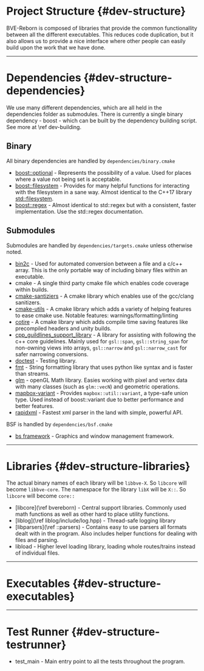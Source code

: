 # Project Structure {#dev-structure}

BVE-Reborn is composed of libraries that provide the common functionallity between all the different executables. This reduces code duplication, but it also allows us to provide a nice interface where other people can easily build upon the work that we have done. 

---

# Dependencies {#dev-structure-dependencies}

We use many different dependencies, which are all held in the dependencies folder as submodules. There is currently a single binary dependency - boost - which can be built by the dependency building script. See more at \ref dev-building. 

## Binary

All binary dependencies are handled by `dependencies/binary.cmake`

- [boost::optional](https://www.boost.org/doc/libs/1_64_0/libs/optional/doc/html/index.html) - Represents the possibility of a value. Used for places where a value not being set is acceptable.
- [boost::filesystem](https://www.boost.org/doc/libs/1_64_0/libs/filesystem/doc/index.htm) - Provides for many helpful functions for interacting with the filesystem in a sane way. Almost identical to the C++17 library [std::filesystem](https://en.cppreference.com/w/cpp/filesystem).
- [boost::regex](https://en.cppreference.com/w/cpp/regex) - Almost identical to std::regex but with a consistent, faster implementation. Use the std::regex documentation. 

## Submodules

Submodules are handled by `dependencies/targets.cmake` unless otherwise noted.

- [bin2c](https://github.com/cwfitzgerald/bin2c) - Used for automated conversion between a file and a c/c++ array. This is the only portable way of including binary files within an executable.
- cmake - A single third party cmake file which enables code coverage within builds.
- [cmake-santiziers](https://github.com/arsenm/sanitizers-cmake/tree/6947cff3a9c9305eb9c16135dd81da3feb4bf87f) - A cmake library which enables use of the gcc/clang sanitizers.
- [cmake-utils](https://github.com/cwfitzgerald/cmake-utils/tree/002fbf11a9448bf4c297ac34dd31e277b9f30c1f) - A cmake library which adds a variety of helping features to ease cmake use. Notable features: warnings/formatting/linting
- [cotire](https://github.com/sakra/cotire/tree/cotire-1.8.0) - A cmake library which adds compile time saving features like precompiled headers and unity builds.
- [cpp_guildlines_support_library](https://github.com/Microsoft/GSL/tree/v1.0.0) - A library for assisting with following the c++ core guidelines. Mainly used for `gsl::span`, `gsl::string_span` for non-owning views into arrays, `gsl::narrow` and `gsl::narrow_cast` for safer narrowing conversions.
- [doctest](https://github.com/onqtam/doctest/tree/1.2.9) - Testing library.
- [fmt](https://github.com/fmtlib/fmt/tree/6ebc1a967d9a54f8209b3c415039aff3979dd762) - String formatting library that uses python like syntax and is faster than streams.
- [glm](https://github.com/g-truc/glm/tree/0.9.9-a2) - openGL Math library. Easies working with pixel and vertex data with many classes (such as `glm::vecN`) and geometric operations.
- [mapbox-variant](https://github.com/mapbox/variant/tree/v1.1.5) - Provides `mapbox::util::variant`, a type-safe union type. Used instead of boost::variant due to better performance and better features.
- [rapidxml](http://rapidxml.sourceforge.net/) - Fastest xml parser in the land with simple, powerful API.

BSF is handled by `dependencies/bsf.cmake`

- [bs framework](https://github.com/GameFoundry/bsf) - Graphics and window management framework.


---

# Libraries {#dev-structure-libraries}

The actual binary names of each library will be `libbve-X`. So `libcore` will become `libbve-core`. The namespace for the library `libX` will be `X::`. So `libcore` will become `core::`

- [libcore](\ref bvereborn) - Central support libraries. Commonly used math functions as well as other hard to place utility functions.
- [liblog](\ref liblog/include/log.hpp) - Thread-safe logging library
- [libparsers](\ref ::parsers) - Contains easy to use parsers all formats dealt with in the program. Also includes helper functions for dealing with files and parsing.
- libload - Higher level loading library, loading whole routes/trains instead of individual files.


---

# Executables {#dev-structure-executables}

---

# Test Runner {#dev-structure-testrunner}

- test_main - Main entry point to all the tests throughout the program.